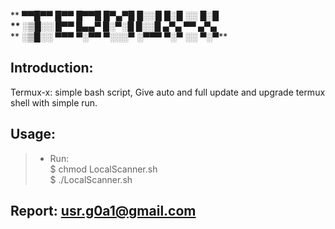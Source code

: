 ** ▀▀█▀▀ █▀▀ █▀▀█ █▀▄▀█ █░░█ █░█ ░░ █░█**<br>
** ░▒█░░ █▀▀ █▄▄▀ █░▀░█ █░░█ ▄▀▄ ▀▀ ▄▀▄**<br> 
** ░▒█░░ ▀▀▀ ▀░▀▀ ▀░░░▀ ░▀▀▀ ▀░▀ ░░ ▀░▀**<br>
## Introduction:
Termux-x: simple bash script, Give auto and full update and upgrade termux shell with simple run.<br>
## Usage:
> - Run: <br>
> $ chmod LocalScanner.sh<br>
> $ ./LocalScanner.sh<br>
## Report: usr.g0a1@gmail.com
